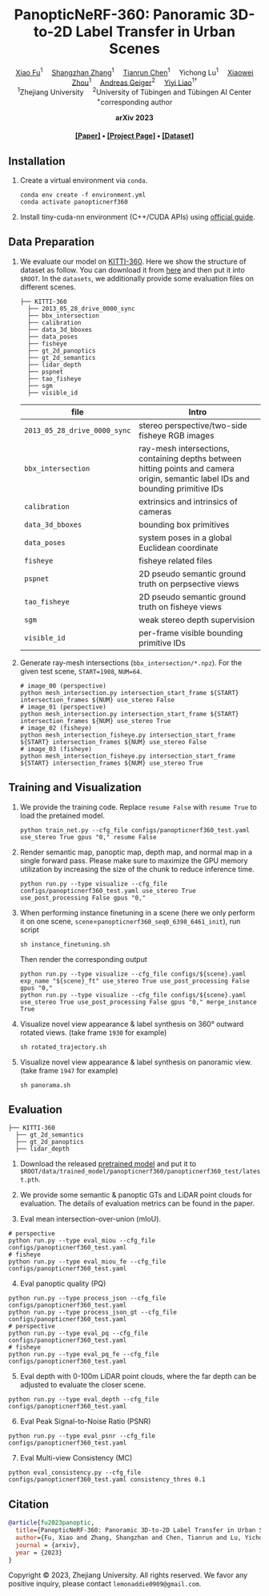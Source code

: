 <div align="center">

<h1>PanopticNeRF-360: Panoramic 3D-to-2D Label Transfer in Urban Scenes</h1>

<div>
    <a href='https://fuxiao0719.github.io/' target='_blank'>Xiao Fu</a><sup>1</sup>&emsp;
    <a href="https://zhanghe3z.github.io/" target="_blank">Shangzhan Zhang</a><sup>1</sup>&emsp;
    <a href="https://tianrun-chen.github.io/" target="_blank">Tianrun Chen</a><sup>1</sup>&emsp;
    Yichong Lu<sup>1</sup>&emsp;
    <a href='https://xzhou.me/' target='_blank'>Xiaowei Zhou</a><sup>1</sup>&emsp;
    <a href='http://www.cvlibs.net/' target='_blank'>Andreas Geiger</a><sup>2</sup>&emsp;
    <a href='https://yiyiliao.github.io/' target='_blank'>Yiyi Liao</a><sup>1†</sup>
</div>
<div>
    <sup>1</sup>Zhejiang University&emsp;
    <sup>2</sup>University of Tübingen and Tübingen AI Center
</div>
<div>
    <sup>+</sup>corresponding author
</div>

<strong>arXiv 2023 </strong>

<h4 align="center">
  <a href="https://arxiv.org/pdf/2309.10815.pdf" target='_blank'>[Paper]</a> •
  <a href="https://fuxiao0719.github.io/projects/panopticnerf360/" target='_blank'>[Project Page]</a> •
  <a href="http://www.cvlibs.net/datasets/kitti-360/" target='_blank'>[Dataset]</a>
</h4>

</div>

## Installation
1. Create a virtual environment via `conda`. 
    ```
    conda env create -f environment.yml
    conda activate panopticnerf360
    ```
2. Install tiny-cuda-nn environment (C++/CUDA APIs) using [official guide](https://github.com/NVlabs/tiny-cuda-nn).

## Data Preparation
1. We evaluate our model on [KITTI-360](http://www.cvlibs.net/datasets/kitti-360/). Here we show the structure of dataset as follow. You can download it from [here](https://drive.google.com/file/d/1A4bGVXmdRbubQNHX75rK1w26OnWIfNkM/view?usp=sharing) and then put it into `$ROOT`. In the `datasets`, we additionally provide some evaluation files on different scenes.
    ```
    ├── KITTI-360
      ├── 2013_05_28_drive_0000_sync
      ├── bbx_intersection
      ├── calibration
      ├── data_3d_bboxes
      ├── data_poses
      ├── fisheye
      ├── gt_2d_panoptics
      ├── gt_2d_semantics
      ├── lidar_depth
      ├── pspnet
      ├── tao_fisheye
      ├── sgm
      ├── visible_id
    ```

    | file | Intro |
    | ------ | ------ |
    | `2013_05_28_drive_0000_sync` | stereo perspective/two-side fisheye RGB images |
    | `bbx_intersection` | ray-mesh intersections, containing depths between hitting points and camera origin, semantic label IDs and bounding primitive IDs|
    | `calibration` | extrinsics and intrinsics of cameras |
    | `data_3d_bboxes` | bounding box primitives |
    | `data_poses` | system poses in a global Euclidean coordinate |
    | `fisheye` | fisheye related files |
    | `pspnet` | 2D pseudo semantic ground truth on perpsective views |
    | `tao_fisheye` | 2D pseudo semantic ground truth on fisheye views |
    | `sgm` | weak stereo depth supervision |
    | `visible_id` | per-frame visible bounding primitive IDs |

2. Generate ray-mesh intersections (`bbx_intersection/*.npz`). For the given test scene, `START=1908`, `NUM=64`.
    ```
    # image_00 (perspective)
    python mesh_intersection.py intersection_start_frame ${START} intersection_frames ${NUM} use_stereo False
    # image_01 (perspective)
    python mesh_intersection.py intersection_start_frame ${START} intersection_frames ${NUM} use_stereo True
    # image_02 (fisheye)
    python mesh_intersection_fisheye.py intersection_start_frame ${START} intersection_frames ${NUM} use_stereo False
    # image_03 (fisheye)
    python mesh_intersection_fisheye.py intersection_start_frame ${START} intersection_frames ${NUM} use_stereo True
    ```

## Training and Visualization
1. We provide the training code. Replace `resume False` with `resume True` to load the pretained model.
    ```
    python train_net.py --cfg_file configs/panopticnerf360_test.yaml use_stereo True gpus "0," resume False
    ```

2. Render semantic map, panoptic map, depth map, and normal map in a single forward pass. Please make sure to maximize the GPU memory utilization by increasing the size of the chunk to reduce inference time.
    ```
    python run.py --type visualize --cfg_file configs/panopticnerf360_test.yaml use_stereo True use_post_processing False gpus "0," 
    ```
3. When performing instance finetuning in a scene (here we only perform it on one scene, `scene`=`panopticnerf360_seq0_6398_6461_init`), run script
    ```
    sh instance_finetuning.sh
    ```
   Then render the corresponding output
    ```
    python run.py --type visualize --cfg_file configs/${scene}.yaml exp_name "${scene}_ft" use_stereo True use_post_processing False gpus "0," 
    python run.py --type visualize --cfg_file configs/${scene}.yaml use_stereo True use_post_processing False gpus "0," merge_instance True
    ```
4. Visualize novel view appearance & label synthesis on 360&deg; outward rotated views. (take frame `1930` for example)
    ```
    sh rotated_trajectory.sh
    ```
5. Visualize novel view appearance & label synthesis on panoramic view. (take frame `1947` for example)
    ```
    sh panorama.sh
    ```

## Evaluation
  ```
  ├── KITTI-360
    ├── gt_2d_semantics
    ├── gt_2d_panoptics
    ├── lidar_depth
  ```
1. Download the released [pretrained model](https://drive.google.com/drive/folders/19CVMmp_LkAs_wXPZkNNwKwwZNAdVFVRX?usp=sharing) and put it to `$ROOT/data/trained_model/panopticnerf360/panopticnerf360_test/latest.pth`.

2. We provide some semantic & panoptic GTs and LiDAR point clouds for evaluation. The details of evaluation metrics can be found in the paper.
3. Eval mean intersection-over-union (mIoU).
  ```
  # perspective
  python run.py --type eval_miou --cfg_file configs/panopticnerf360_test.yaml
  # fisheye
  python run.py --type eval_miou_fe --cfg_file configs/panopticnerf360_test.yaml
  ```

4. Eval panoptic quality (PQ)
  ```
  python run.py --type process_json --cfg_file configs/panopticnerf360_test.yaml
  python run.py --type process_json_gt --cfg_file configs/panopticnerf360_test.yaml
  # perspective
  python run.py --type eval_pq --cfg_file configs/panopticnerf360_test.yaml
  # fisheye
  python run.py --type eval_pq_fe --cfg_file configs/panopticnerf360_test.yaml
  ```
5. Eval depth with 0-100m LiDAR point clouds, where the far depth can be adjusted to evaluate the closer scene.
  ```
  python run.py --type eval_depth --cfg_file configs/panopticnerf360_test.yaml
  ```
6. Eval Peak Signal-to-Noise Ratio (PSNR)
  ```
  python run.py --type eval_psnr --cfg_file configs/panopticnerf360_test.yaml
  ```
7. Eval Multi-view Consistency (MC)
  ```
  python eval_consistency.py --cfg_file configs/panopticnerf360_test.yaml consistency_thres 0.1
  ```

## Citation

```bibtex
@article{fu2023panoptic,
  title={PanopticNeRF-360: Panoramic 3D-to-2D Label Transfer in Urban Scenes},
  author={Fu, Xiao and Zhang, Shangzhan and Chen, Tianrun and Lu, Yichong and Zhu, Lanyun and Zhou, Xiaowei and Geiger, Andreas and Liao, Yiyi},
  journal = {arxiv},
  year = {2023}
}
```
Copyright © 2023, Zhejiang University. All rights reserved. We favor any positive inquiry, please contact `lemonaddie0909@gmail.com`.